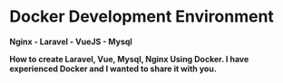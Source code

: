 # Docker Development Environment

<b> Nginx - Laravel - VueJS - Mysql<b/>


How to create Laravel, Vue, Mysql, Nginx Using Docker. I have experienced Docker and I wanted to share it with you.